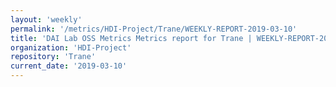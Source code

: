 ```yaml
---
layout: 'weekly'
permalink: '/metrics/HDI-Project/Trane/WEEKLY-REPORT-2019-03-10'
title: 'DAI Lab OSS Metrics Metrics report for Trane | WEEKLY-REPORT-2019-03-10'
organization: 'HDI-Project'
repository: 'Trane'
current_date: '2019-03-10'
---
```

